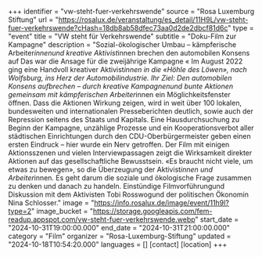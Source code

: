 +++
identifier = "vw-steht-fuer-verkehrswende"
source = "Rosa Luxemburg Stiftung"
url = "https://rosalux.de/veranstaltung/es_detail/11H9L/vw-steht-fuer-verkehrswende?cHash=18db8ab58dfec73aa0d2de2dbcf81d6c"
type = "event"
title = "VW steht für Verkehrswende"
subtitle = "Doku-Film zur Kampagne"
description = "Sozial-ökologischer Umbau – kämpferische Arbeiter*innenund kreative Aktivist*innen brechen den automobilen Konsens auf
Das war die Ansage für die zweijährige Kampagne «
Im August 2022 ging eine Handvoll kreativer Aktivist*innen in die «Höhle des Löwen», nach Wolfsburg, ins Herz der Automobilindustrie. Ihr Ziel: Den automobilen Konsens aufbrechen – durch kreative Kampagnenund bunte Aktionen gemeinsam mit kämpferischen Arbeiter*innen ein Möglichkeitsfenster öffnen.
Dass die Aktionen Wirkung zeigen, wird in weit über 100 lokalen, bundesweiten und internationalen Presseberichten deutlich, sowie auch der Repression seitens des Staats und Kapitals. Eine Hausdurchsuchung zu Beginn der Kampagne, unzählige Prozesse und ein Kooperationsverbot aller städtischen Einrichtungen durch den CDU-Oberbürgermeister geben einen ersten Eindruck – hier wurde ein Nerv getroffen.
Der Film mit einigen Aktionsszenen und vielen Interviewpassagen zeigt die Wirksamkeit direkter Aktionen auf das gesellschaftliche Bewusstsein. «Es braucht nicht viele, um etwas zu bewegen», so die Überzeugung der Aktivist*innen und Arbeiter*innen. Es geht darum die soziale und ökologische Frage zusammen zu denken und danach zu handeln.
Einstündige Filmvorführungund Diskussion mit dem Aktivisten Tobi Rosswogund der politischen Ökonomin Nina Schlosser."
image = "https://info.rosalux.de/image/event/11h9l?type=2"
image_bucket = "https://storage.googleapis.com/fem-readup.appspot.com/vw-steht-fuer-verkehrswende.webp"
start_date = "2024-10-31T19:00:00.000"
end_date = "2024-10-31T21:00:00.000"
category = "Film"
organizer = "Rosa-Luxemburg-Stiftung"
updated = "2024-10-18T10:54:20.000"
languages = []
[contact]
[location]
+++
